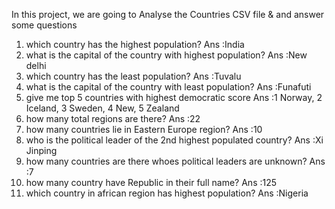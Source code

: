 In this project, we are going to Analyse the Countries CSV file & and answer some questions

1.	which country has the highest population?
Ans :India
2.	what is the capital of the country with highest population?
Ans :New delhi
3.	which country has the least population?
Ans :Tuvalu
4.	what is the capital of the country with least population?
Ans :Funafuti
5.	give me top 5 countries with highest democratic score
Ans :1 Norway, 2 Iceland, 3 Sweden, 4 New, 5 Zealand
6.	how many total regions are there?
Ans :22
7.	how many countries lie in Eastern Europe region?
Ans :10
8.	who is the political leader of the 2nd highest populated country?
Ans :Xi Jinping
9.	how many countries are there whoes political leaders are unknown?
Ans :7
10.	how many country have Republic in their full name?
Ans :125
13.	which country in african region has highest population?
Ans :Nigeria
